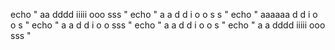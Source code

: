 
echo "       aa       dddd     iiiii    ooo     sss             "
echo "      a  a      d   d      i     o   o   s   s            "
echo "     aaaaaa     d    d     i     o   o   s                "
echo "    a      a    d    d     i     o   o    sss             "
echo "   a        a   d   d      i     o   o       s            "
echo "  a          a  dddd     iiiii    ooo     sss             "



